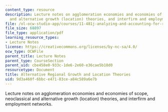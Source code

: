 ```yaml
---
content_type: resource
description: Lecture notes on agglomeration economies and economies of scope, neoclassical
  and alternative growth (location) theories, and interfirm and employment networks.
file: /ol-ocw-studio-app/courses/11-481j-analyzing-and-accounting-for-regional-economic-growth-spring-2009/9d3a460f6bbce47183cea84c589a6e7b_MIT11_481Js09_lec05.pdf
file_size: 68897
file_type: application/pdf
learning_resource_types:
- Lecture Notes
license: https://creativecommons.org/licenses/by-nc-sa/4.0/
ocw_type: OCWFile
parent_title: Lecture Notes
parent_type: CourseSection
parent_uid: cbe458e0-933c-1de6-2e60-e36cae5b18d0
resourcetype: Document
title: Alternative Regional Growth and Location Theories
uid: 9d3a460f-6bbc-e471-83ce-a84c589a6e7b
---
```

Lecture notes on agglomeration economies and economies of scope, neoclassical and alternative growth (location) theories, and interfirm and employment networks.